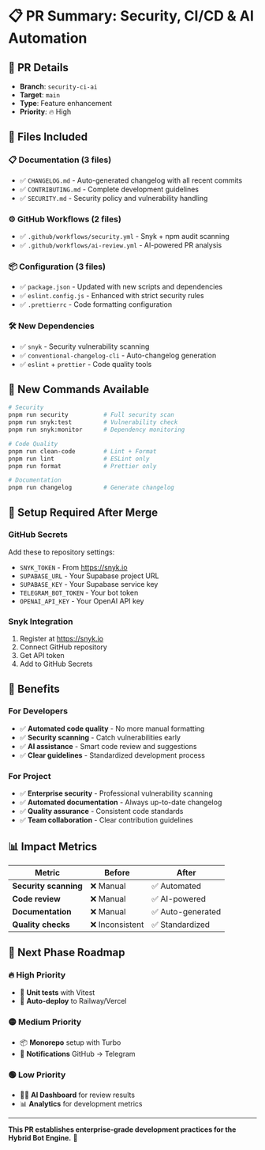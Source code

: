 # 📋 PR Summary: Security, CI/CD & AI Automation

## 🎯 PR Details

- **Branch**: `security-ci-ai`
- **Target**: `main`
- **Type**: Feature enhancement
- **Priority**: 🔥 High

## 📁 Files Included

### 📋 Documentation (3 files)
- ✅ `CHANGELOG.md` - Auto-generated changelog with all recent commits
- ✅ `CONTRIBUTING.md` - Complete development guidelines
- ✅ `SECURITY.md` - Security policy and vulnerability handling

### ⚙️ GitHub Workflows (2 files)
- ✅ `.github/workflows/security.yml` - Snyk + npm audit scanning
- ✅ `.github/workflows/ai-review.yml` - AI-powered PR analysis

### 📦 Configuration (3 files)
- ✅ `package.json` - Updated with new scripts and dependencies
- ✅ `eslint.config.js` - Enhanced with strict security rules
- ✅ `.prettierrc` - Code formatting configuration

### 🛠 New Dependencies
- ✅ `snyk` - Security vulnerability scanning
- ✅ `conventional-changelog-cli` - Auto-changelog generation
- ✅ `eslint` + `prettier` - Code quality tools

## 🚀 New Commands Available

```bash
# Security
pnpm run security          # Full security scan
pnpm run snyk:test         # Vulnerability check
pnpm run snyk:monitor      # Dependency monitoring

# Code Quality
pnpm run clean-code        # Lint + Format
pnpm run lint              # ESLint only
pnpm run format            # Prettier only

# Documentation
pnpm run changelog         # Generate changelog
```

## 🔧 Setup Required After Merge

### GitHub Secrets
Add these to repository settings:
- `SNYK_TOKEN` - From https://snyk.io
- `SUPABASE_URL` - Your Supabase project URL
- `SUPABASE_KEY` - Your Supabase service key
- `TELEGRAM_BOT_TOKEN` - Your bot token
- `OPENAI_API_KEY` - Your OpenAI API key

### Snyk Integration
1. Register at https://snyk.io
2. Connect GitHub repository
3. Get API token
4. Add to GitHub Secrets

## 🎯 Benefits

### For Developers
- ✅ **Automated code quality** - No more manual formatting
- ✅ **Security scanning** - Catch vulnerabilities early
- ✅ **AI assistance** - Smart code review and suggestions
- ✅ **Clear guidelines** - Standardized development process

### For Project
- ✅ **Enterprise security** - Professional vulnerability scanning
- ✅ **Automated documentation** - Always up-to-date changelog
- ✅ **Quality assurance** - Consistent code standards
- ✅ **Team collaboration** - Clear contribution guidelines

## 📊 Impact Metrics

| Metric | Before | After |
|--------|--------|-------|
| **Security scanning** | ❌ Manual | ✅ Automated |
| **Code review** | ❌ Manual | ✅ AI-powered |
| **Documentation** | ❌ Manual | ✅ Auto-generated |
| **Quality checks** | ❌ Inconsistent | ✅ Standardized |

## 🚀 Next Phase Roadmap

### 🔥 High Priority
- 🧪 **Unit tests** with Vitest
- 🚀 **Auto-deploy** to Railway/Vercel

### 🟡 Medium Priority
- 📦 **Monorepo** setup with Turbo
- 🔔 **Notifications** GitHub → Telegram

### 🟢 Low Priority
- 🧑‍💼 **AI Dashboard** for review results
- 📊 **Analytics** for development metrics

---

**This PR establishes enterprise-grade development practices for the Hybrid Bot Engine.** 🚀 